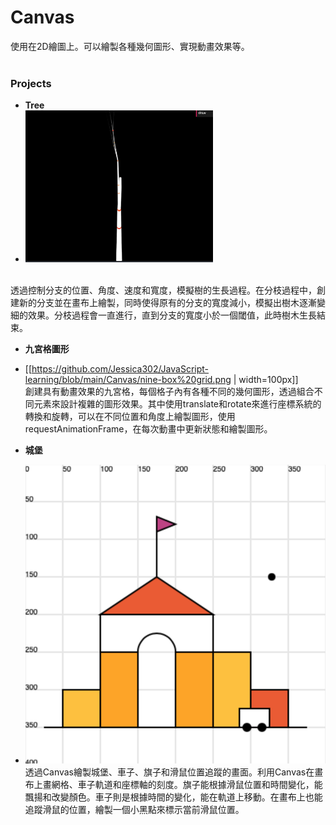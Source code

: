 # Canvas
使用在2D繪圖上。可以繪製各種幾何圖形、實現動畫效果等。
<br>
<br>
### Projects
- **Tree**
- <img src="https://github.com/Jessica302/JavaScript-learning/blob/main/Canvas/tree.png" width="300">
<br>透過控制分支的位置、角度、速度和寬度，模擬樹的生長過程。在分枝過程中，創建新的分支並在畫布上繪製，同時使得原有的分支的寬度減小，模擬出樹木逐漸變細的效果。分枝過程會一直進行，直到分支的寬度小於一個閾值，此時樹木生長結束。

- **九宮格圖形**
- [[https://github.com/Jessica302/JavaScript-learning/blob/main/Canvas/nine-box%20grid.png | width=100px]]
<br>創建具有動畫效果的九宮格，每個格子內有各種不同的幾何圖形，透過組合不同元素來設計複雜的圖形效果。其中使用translate和rotate來進行座標系統的轉換和旋轉，可以在不同位置和角度上繪製圖形，使用requestAnimationFrame，在每次動畫中更新狀態和繪製圖形。

- **城堡**
- ![castle](https://github.com/Jessica302/JavaScript-learning/blob/main/Canvas/Castle.png)
<br>透過Canvas繪製城堡、車子、旗子和滑鼠位置追蹤的畫面。利用Canvas在畫布上畫網格、車子軌道和座標軸的刻度。旗子能根據滑鼠位置和時間變化，能飄揚和改變顏色。車子則是根據時間的變化，能在軌道上移動。在畫布上也能追蹤滑鼠的位置，繪製一個小黑點來標示當前滑鼠位置。

